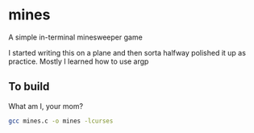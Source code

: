 # mines
A simple in-terminal minesweeper game

I started writing this on a plane and then sorta halfway polished it up as practice. Mostly I learned how to use argp

## To build
What am I, your mom? 
```bash
gcc mines.c -o mines -lcurses
```
